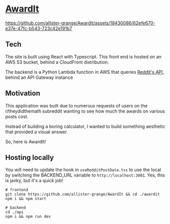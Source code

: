 # [AwardIt](https://awardit.info)

https://github.com/allister-grange/AwardIt/assets/18430086/62efe670-e37e-47fc-b543-723c42e191b7

## Tech

The site is built using React with Typescript. This front end is hosted on an AWS S3 bucket, behind a CloudFront distribution.

The backend is a Python Lambda function in AWS that queries [Reddit's API](https://www.reddit.com/dev/api/), behind an API Gateway instance

## Motivation

This application was built due to numerous requests of users on the r/theydidthemath subreddit wanting to see how much the awards on various posts cost.

Instead of building a boring calculator, I wanted to build something aesthetic that provided a visual answer. 

So, here is AwardIt!

## Hosting locally 

You will need to update the hook in `useRedditPostData.tsx` to use the local by switching the BACKEND_URL variable to `http://localhost:3001`. Yes, this is janky, but it's a quick job! 

```
# frontend
git clone https://github.com/allister-grange/AwardIt && cd ./awardit
npm i && npm start

# backend
cd ./api
npm i && npm run dev
```
